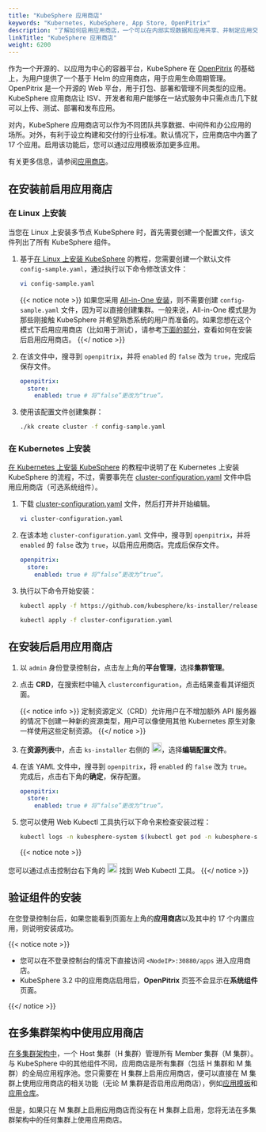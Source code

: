 ```yaml
---
title: "KubeSphere 应用商店"
keywords: "Kubernetes, KubeSphere, App Store, OpenPitrix"
description: "了解如何启用应用商店，一个可以在内部实现数据和应用共享、并制定应用交付流程的行业标准的组件。"
linkTitle: "KubeSphere 应用商店"
weight: 6200
---
```


作为一个开源的、以应用为中心的容器平台，KubeSphere 在 [OpenPitrix](https://github.com/openpitrix/openpitrix) 的基础上，为用户提供了一个基于 Helm 的应用商店，用于应用生命周期管理。OpenPitrix 是一个开源的 Web 平台，用于打包、部署和管理不同类型的应用。KubeSphere 应用商店让 ISV、开发者和用户能够在一站式服务中只需点击几下就可以上传、测试、部署和发布应用。

对内，KubeSphere 应用商店可以作为不同团队共享数据、中间件和办公应用的场所。对外，有利于设立构建和交付的行业标准。默认情况下，应用商店中内置了 17 个应用。启用该功能后，您可以通过应用模板添加更多应用。

有关更多信息，请参阅[应用商店](../../application-store/)。

## 在安装前启用应用商店

### 在 Linux 上安装

当您在 Linux 上安装多节点 KubeSphere 时，首先需要创建一个配置文件，该文件列出了所有 KubeSphere 组件。

1. 基于[在 Linux 上安装 KubeSphere](../../installing-on-linux/introduction/multioverview/) 的教程，您需要创建一个默认文件 `config-sample.yaml`，通过执行以下命令修改该文件：

    ```bash
    vi config-sample.yaml
    ```

    {{< notice note >}}
如果您采用 [All-in-One 安装](../../quick-start/all-in-one-on-linux/)，则不需要创建 `config-sample.yaml` 文件，因为可以直接创建集群。一般来说，All-in-One 模式是为那些刚接触 KubeSphere 并希望熟悉系统的用户而准备的。如果您想在这个模式下启用应用商店（比如用于测试），请参考[下面的部分](#在安装后启用应用商店)，查看如何在安装后启用应用商店。
    {{</ notice >}}

2. 在该文件中，搜寻到 `openpitrix`，并将 `enabled` 的 `false` 改为 `true`，完成后保存文件。

    ```yaml
    openpitrix:
      store:
        enabled: true # 将“false”更改为“true”。
    ```

3. 使用该配置文件创建集群：

    ```bash
    ./kk create cluster -f config-sample.yaml
    ```

### 在 Kubernetes 上安装

[在 Kubernetes 上安装 KubeSphere](../../installing-on-kubernetes/introduction/overview/) 的教程中说明了在 Kubernetes 上安装 KubeSphere 的流程，不过，需要事先在 [cluster-configuration.yaml](https://github.com/kubesphere/ks-installer/releases/download/v3.1.1/cluster-configuration.yaml) 文件中启用应用商店（可选系统组件）。

1. 下载 [cluster-configuration.yaml](https://github.com/kubesphere/ks-installer/releases/download/v3.1.1/cluster-configuration.yaml) 文件，然后打开并开始编辑。

    ```bash
    vi cluster-configuration.yaml
    ```

2. 在该本地 `cluster-configuration.yaml` 文件中，搜寻到 `openpitrix`，并将 `enabled` 的 `false` 改为 `true`，以启用应用商店。完成后保存文件。

    ```yaml
    openpitrix:
      store:
        enabled: true # 将“false”更改为“true”。
    ```

3. 执行以下命令开始安装：

    ```bash
    kubectl apply -f https://github.com/kubesphere/ks-installer/releases/download/v3.1.1/kubesphere-installer.yaml
    
    kubectl apply -f cluster-configuration.yaml
    ```

## 在安装后启用应用商店

1. 以 `admin` 身份登录控制台，点击左上角的**平台管理**，选择**集群管理**。

2. 点击 **CRD**，在搜索栏中输入 `clusterconfiguration`，点击结果查看其详细页面。

    {{< notice info >}}
定制资源定义（CRD）允许用户在不增加额外 API 服务器的情况下创建一种新的资源类型，用户可以像使用其他 Kubernetes 原生对象一样使用这些定制资源。
    {{</ notice >}}

3. 在**资源列表**中，点击 `ks-installer` 右侧的 <img src="/images/docs/zh-cn/enable-pluggable-components/kubesphere-app-store/three-dots.png" height="20px">，选择**编辑配置文件**。

4. 在该 YAML 文件中，搜寻到 `openpitrix`，将 `enabled` 的 `false` 改为 `true`。完成后，点击右下角的**确定**，保存配置。

    ```yaml
    openpitrix:
      store:
        enabled: true # 将“false”更改为“true”。
    ```

5. 您可以使用 Web Kubectl 工具执行以下命令来检查安装过程：

    ```bash
    kubectl logs -n kubesphere-system $(kubectl get pod -n kubesphere-system -l app=ks-install -o jsonpath='{.items[0].metadata.name}') -f
    ```

    {{< notice note >}}

您可以通过点击控制台右下角的 <img src="/images/docs/zh-cn/enable-pluggable-components/kubesphere-app-store/hammer.png" height="20px"> 找到 Web Kubectl 工具。
    {{</ notice >}}

## 验证组件的安装

在您登录控制台后，如果您能看到页面左上角的**应用商店**以及其中的 17 个内置应用，则说明安装成功。

{{< notice note >}}

- 您可以在不登录控制台的情况下直接访问 `<NodeIP>:30880/apps` 进入应用商店。
- KubeSphere 3.2 中的应用商店启用后，**OpenPitrix** 页签不会显示在**系统组件**页面。

{{</ notice >}} 

## 在多集群架构中使用应用商店

[在多集群架构中](../../multicluster-management/introduction/kubefed-in-kubesphere/)，一个 Host 集群（H 集群）管理所有 Member 集群（M 集群）。与 KubeSphere 中的其他组件不同，应用商店是所有集群（包括 H 集群和 M 集群）的全局应用程序池。您只需要在 H 集群上启用应用商店，便可以直接在 M 集群上使用应用商店的相关功能（无论 M 集群是否启用应用商店），例如[应用模板](../../project-user-guide/application/app-template/)和[应用仓库](../../workspace-administration/app-repository/import-helm-repository/)。

但是，如果只在 M 集群上启用应用商店而没有在 H 集群上启用，您将无法在多集群架构中的任何集群上使用应用商店。
